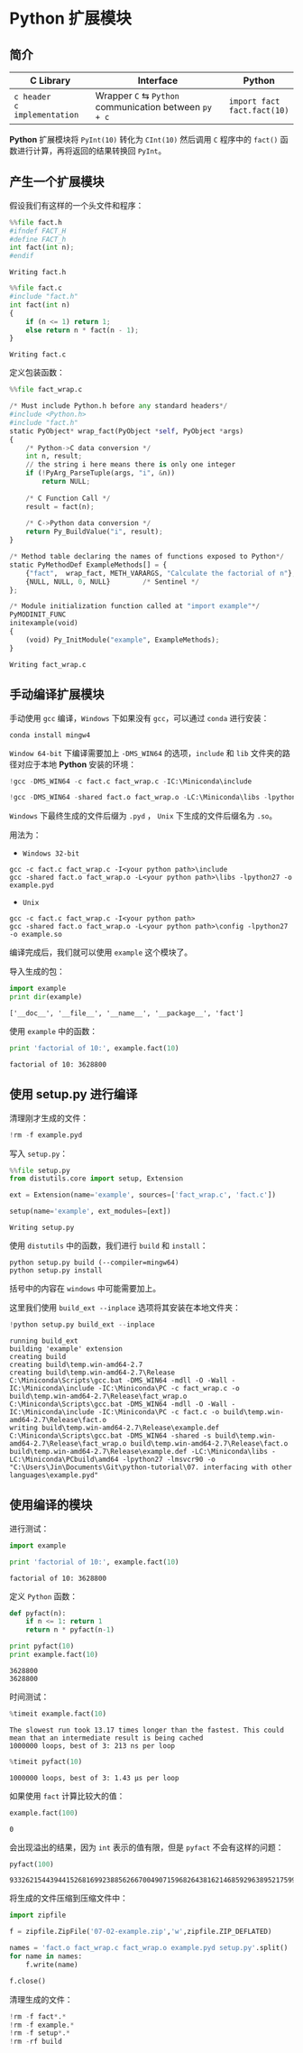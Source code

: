 # Python 扩展模块

## 简介

C Library | Interface | Python
---|---|---
`c header` <br> `c implementation` | Wrapper `C` $\leftrightarrows$ `Python` <br> communication between `py + c` | `import fact` <br> `fact.fact(10)`

**Python** 扩展模块将 `PyInt(10)` 转化为 `CInt(10)` 然后调用 `C` 程序中的 `fact()` 函数进行计算，再将返回的结果转换回 `PyInt`。

## 产生一个扩展模块

假设我们有这样的一个头文件和程序：


```python
%%file fact.h
#ifndef FACT_H
#define FACT_h
int fact(int n);
#endif
```

    Writing fact.h



```python
%%file fact.c
#include "fact.h"
int fact(int n)
{
    if (n <= 1) return 1;
    else return n * fact(n - 1);
}
```

    Writing fact.c


定义包装函数：


```python
%%file fact_wrap.c

/* Must include Python.h before any standard headers*/
#include <Python.h>
#include "fact.h"
static PyObject* wrap_fact(PyObject *self, PyObject *args)
{
    /* Python->C data conversion */
    int n, result;
    // the string i here means there is only one integer
    if (!PyArg_ParseTuple(args, "i", &n))
        return NULL;
    
    /* C Function Call */
    result = fact(n);
    
    /* C->Python data conversion */
    return Py_BuildValue("i", result);
}

/* Method table declaring the names of functions exposed to Python*/
static PyMethodDef ExampleMethods[] = {
    {"fact",  wrap_fact, METH_VARARGS, "Calculate the factorial of n"},
    {NULL, NULL, 0, NULL}        /* Sentinel */
};

/* Module initialization function called at "import example"*/
PyMODINIT_FUNC 
initexample(void)
{
    (void) Py_InitModule("example", ExampleMethods);
}
```

    Writing fact_wrap.c


## 手动编译扩展模块

手动使用 `gcc` 编译，`Windows` 下如果没有 `gcc`，可以通过 `conda` 进行安装：

    conda install mingw4
    
`Window 64-bit` 下编译需要加上 `-DMS_WIN64` 的选项，`include` 和 `lib` 文件夹的路径对应于本地 **Python** 安装的环境：


```python
!gcc -DMS_WIN64 -c fact.c fact_wrap.c -IC:\Miniconda\include
```


```python
!gcc -DMS_WIN64 -shared fact.o fact_wrap.o -LC:\Miniconda\libs -lpython27 -o example.pyd
```

`Windows` 下最终生成的文件后缀为 `.pyd` ， `Unix` 下生成的文件后缀名为 `.so`。

用法为：

- `Windows 32-bit`
```
gcc -c fact.c fact_wrap.c -I<your python path>\include
gcc -shared fact.o fact_wrap.o -L<your python path>\libs -lpython27 -o example.pyd
```
- `Unix`
```
gcc -c fact.c fact_wrap.c -I<your python path>
gcc -shared fact.o fact_wrap.o -L<your python path>\config -lpython27 -o example.so
```

编译完成后，我们就可以使用 `example` 这个模块了。

导入生成的包：


```python
import example
print dir(example)
```

    ['__doc__', '__file__', '__name__', '__package__', 'fact']


使用 `example` 中的函数：


```python
print 'factorial of 10:', example.fact(10)
```

    factorial of 10: 3628800


## 使用 setup.py 进行编译

清理刚才生成的文件：


```python
!rm -f example.pyd
```

写入 `setup.py`：


```python
%%file setup.py
from distutils.core import setup, Extension

ext = Extension(name='example', sources=['fact_wrap.c', 'fact.c'])

setup(name='example', ext_modules=[ext])
```

    Writing setup.py


使用 `distutils` 中的函数，我们进行 `build` 和 `install`：

    python setup.py build (--compiler=mingw64)
    python setup.py install

括号中的内容在 `windows` 中可能需要加上。

这里我们使用 `build_ext --inplace` 选项将其安装在本地文件夹：


```python
!python setup.py build_ext --inplace
```

    running build_ext
    building 'example' extension
    creating build
    creating build\temp.win-amd64-2.7
    creating build\temp.win-amd64-2.7\Release
    C:\Miniconda\Scripts\gcc.bat -DMS_WIN64 -mdll -O -Wall -IC:\Miniconda\include -IC:\Miniconda\PC -c fact_wrap.c -o build\temp.win-amd64-2.7\Release\fact_wrap.o
    C:\Miniconda\Scripts\gcc.bat -DMS_WIN64 -mdll -O -Wall -IC:\Miniconda\include -IC:\Miniconda\PC -c fact.c -o build\temp.win-amd64-2.7\Release\fact.o
    writing build\temp.win-amd64-2.7\Release\example.def
    C:\Miniconda\Scripts\gcc.bat -DMS_WIN64 -shared -s build\temp.win-amd64-2.7\Release\fact_wrap.o build\temp.win-amd64-2.7\Release\fact.o build\temp.win-amd64-2.7\Release\example.def -LC:\Miniconda\libs -LC:\Miniconda\PCbuild\amd64 -lpython27 -lmsvcr90 -o "C:\Users\Jin\Documents\Git\python-tutorial\07. interfacing with other languages\example.pyd"


## 使用编译的模块

进行测试：


```python
import example

print 'factorial of 10:', example.fact(10)
```

    factorial of 10: 3628800


定义 `Python` 函数：


```python
def pyfact(n):
    if n <= 1: return 1
    return n * pyfact(n-1)

print pyfact(10)
print example.fact(10)
```

    3628800
    3628800


时间测试：


```python
%timeit example.fact(10)
```

    The slowest run took 13.17 times longer than the fastest. This could mean that an intermediate result is being cached 
    1000000 loops, best of 3: 213 ns per loop



```python
%timeit pyfact(10)
```

    1000000 loops, best of 3: 1.43 µs per loop


如果使用 `fact` 计算比较大的值： 


```python
example.fact(100)
```




    0



会出现溢出的结果，因为 `int` 表示的值有限，但是 `pyfact` 不会有这样的问题：


```python
pyfact(100)
```




    93326215443944152681699238856266700490715968264381621468592963895217599993229915608941463976156518286253697920827223758251185210916864000000000000000000000000L



将生成的文件压缩到压缩文件中：


```python
import zipfile

f = zipfile.ZipFile('07-02-example.zip','w',zipfile.ZIP_DEFLATED)

names = 'fact.o fact_wrap.c fact_wrap.o example.pyd setup.py'.split()
for name in names:
    f.write(name)

f.close()
```

清理生成的文件：


```python
!rm -f fact*.*
!rm -f example.*
!rm -f setup*.*
!rm -rf build
```
